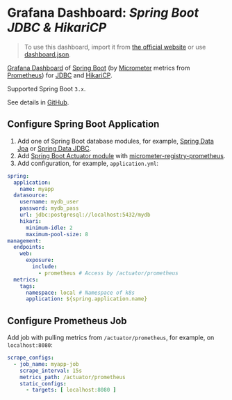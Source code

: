 # Grafana Dashboard: _Spring Boot JDBC & HikariCP_

> To use this dashboard, import it from
> [the official website](https://grafana.com/grafana/dashboards/20729-spring-boot-jdbc-hikaricp)
> or use
> [dashboard.json](dashboard.json).

[Grafana Dashboard](https://grafana.com/docs/grafana/latest/dashboards)
of
[Spring Boot](https://spring.io/projects/spring-boot)
(by
[Micrometer](https://micrometer.io)
metrics from
[Prometheus](https://prometheus.io)) for
[JDBC](https://en.wikipedia.org/wiki/Java_Database_Connectivity)
and
[HikariCP](https://github.com/brettwooldridge/HikariCP).

Supported Spring Boot `3.x`.

See details in [GitHub](https://github.com/alexengrig/grafana-dashboard-spring-boot-jdbc-hikaricp).

## Configure Spring Boot Application

1. Add one of Spring Boot database modules, for example,
   [Spring Data Jpa](https://spring.io/projects/spring-data-jpa)
   or
   [Spring Data JDBC](https://spring.io/projects/spring-data-jdbc).
2. Add
   [Spring Boot Actuator module](https://docs.spring.io/spring-boot/docs/current/reference/html/actuator.html)
   with
   [micrometer-registry-prometheus](https://docs.spring.io/spring-boot/docs/current/reference/html/actuator.html#actuator.endpoints).
3. Add configuration, for example, `application.yml`:

```yaml
spring:
  application:
    name: myapp
  datasource:
    username: mydb_user
    password: mydb_pass
    url: jdbc:postgresql://localhost:5432/mydb
    hikari:
      minimum-idle: 2
      maximum-pool-size: 8
management:
  endpoints:
    web:
      exposure:
        include:
          - prometheus # Access by /actuator/prometheus
  metrics:
    tags:
      namespace: local # Namespace of k8s
      application: ${spring.application.name}
```

## Configure Prometheus Job

Add job with pulling metrics from `/actuator/prometheus`,
for example, on `localhost:8080`:

```yaml
scrape_configs:
  - job_name: myapp-job
    scrape_interval: 15s
    metrics_path: /actuator/prometheus
    static_configs:
      - targets: [ localhost:8080 ]
```
